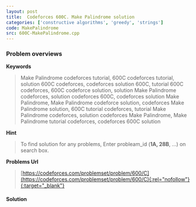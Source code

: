 ```yaml
---
layout: post
title:  Codeforces 600C. Make Palindrome solution
categories: ['constructive algorithms', 'greedy', 'strings']
code: MakePalindrome
src: 600C-MakePalindrome.cpp
---
```

### **Problem overviews**

**Keywords**
> Make Palindrome codeforces tutorial, 600C codeforces tutorial, solution 600C codeforces, codeforces solution 600C, tutorial 600C codeforces, 600C codeforce solution, solution Make Palindrome codeforces, solution codeforces 600C, codeforces solution Make Palindrome, Make Palindrome codeforce solution, codeforces Make Palindrome solution, 600C tutorial codeforces, tutorial Make Palindrome codeforces, solution codeforces Make Palindrome, Make Palindrome tutorial codeforces, codeforces 600C solution

**Hint**
> To find solution for any problems, Enter probleam_id (**1A, 28B**, ...) on search box. 

**Problems Url**
> [https://codeforces.com/problemset/problem/600/C](https://codeforces.com/problemset/problem/600/C){:rel="nofollow"}{:target="_blank"}

#### **Solution**



